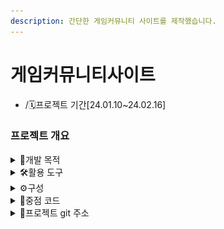 ```yaml
---
description: 간단한 게임커뮤니티 사이트를 제작했습니다.
---
```


# 게임커뮤니티사이트

* /🗓️프로젝트 기간\[24.01.10\~24.02.16]

### 프로젝트 개요

<details>

<summary>📌개발 목적</summary>

게임을 즐기는 유저들의 소통공간을 만들고자 하였습니다.

</details>

<details>

<summary>🛠활용 도구</summary>

<img src="https://img.shields.io/badge/java-007396?style=for-the-badge&#x26;logo=java&#x26;logoColor=white" alt="" data-size="original"><img src="https://img.shields.io/badge/html5-E34F26?style=for-the-badge&#x26;logo=html5&#x26;logoColor=white" alt="" data-size="original"><img src="https://img.shields.io/badge/css-1572B6?style=for-the-badge&#x26;logo=css3&#x26;logoColor=white" alt="" data-size="original"><img src="https://img.shields.io/badge/javascript-F7DF1E?style=for-the-badge&#x26;logo=javascript&#x26;logoColor=black" alt="" data-size="original"><img src="https://img.shields.io/badge/jquery-0769AD?style=for-the-badge&#x26;logo=jquery&#x26;logoColor=white" alt="" data-size="original"><img src="https://img.shields.io/badge/mysql-4479A1?style=for-the-badge&#x26;logo=mysql&#x26;logoColor=white" alt="" data-size="original"><img src="https://img.shields.io/badge/eclipseide-2C2255?style=for-the-badge&#x26;logo=eclipseide&#x26;logoColor=white" alt="" data-size="original"><img src="https://img.shields.io/badge/bootstrap-7952B3?style=for-the-badge&#x26;logo=bootstrap&#x26;logoColor=white" alt="" data-size="original"><img src="https://img.shields.io/badge/apachetomcat-F8DC75?style=for-the-badge&#x26;logo=apachetomcat&#x26;logoColor=white" alt="" data-size="original"><img src="https://img.shields.io/badge/github-181717?style=for-the-badge&#x26;logo=github&#x26;logoColor=white" alt="" data-size="original">

</details>

<details>

<summary>⚙️구성</summary>

JSON, JSTL.MYSQL을 사용하기 위해 외부 라이브러리를 받아옵니다.

&#x20;![](../../../.gitbook/assets/lib.PNG)

각 라이브러리에 대한 설명입니다.

**1.json-simple.jar:**
`json-simple`은 JSON 데이터를 다루기 위한 Java 라이브러리입니다. JSON은 JavaScript Object Notation의 약어로, 데이터를 효과적으로 교환하는 데 사용되는 경량의 데이터 교환 형식입니다. `json-simple.jar`는 JSON 데이터를 생성하고 파싱하는 데 도움이 되는 라이브러리입니다.
**2.jstl.jar (JavaServer Pages Standard Tag Library):**
JSTL은 JavaServer Pages (JSP)에서 사용되는 표준 태그 라이브러리입니다. JSTL은 JSP 페이지에서 자주 사용되는 일반적인 작업들을 간편하게 처리하기 위한 태그들을 제공합니다. 예를 들어, 루프, 조건문, 데이터 포매팅 등을 처리하는 데 사용됩니다. `jstl.jar` 파일은 이러한 JSTL 태그들을 포함하고 있습니다.
**3.mysql-connector.jar:**
`mysql-connector`는 MySQL 데이터베이스와 Java 어플리케이션 간의 연결을 지원하기 위한 JDBC(Java Database Connectivity) 드라이버입니다. Java 어플리케이션에서 MySQL 데이터베이스에 접근하고 데이터를 처리하는 데 사용됩니다. `mysql-connector.jar` 파일은 이 드라이버를 포함하고 있어서 Java 어플리케이션에서 MySQL과 상호 작용할 수 있게 해줍니다.

***
Controller, Command, PostCommand, DTO, DAO와 여러 html,jsp파일로 이루어져 있습니다. 




보통의 커뮤니티 사이트와는 다르게 로그인을 해야 사이트를 사용할 수 있습니다. 로그인 화면입니다.

***

로그인 후 첫 화면입니다.

</details>

<details>

<summary>📃중점 코드</summary>

아래의 코드는 톰캣 server.xml 파일에서 Resource 요소를 지정해줘야 한다. 지정해주는 이유는 데이터베이스와 연동하기 위함이다. password는 제거하여 올렸습니다.

```xml
<Context docBase="gamecoummunity" path="/gamecommunity"  reloadable="true" source="org.eclipse.jst.jee.server:gamecoummunity">
			<Resource auth="Container" driverClassName="com.mysql.jdbc.Driver" name="jdbc/mysql" password="" type="javax.sql.DataSource" url="jdbc:mysql://localhost:3306/apidb" username="root"/>
			</Context>
			</Host>
		</Engine>
	</Service>
</Server>
```

fdsafds

```jsp




```

fdsafds

</details>

<details>

<summary>🔎프로젝트 git 주소</summary>

[https://github.com/db-ung/web\_pj](https://github.com/db-ung/web\_pj)

</details>
